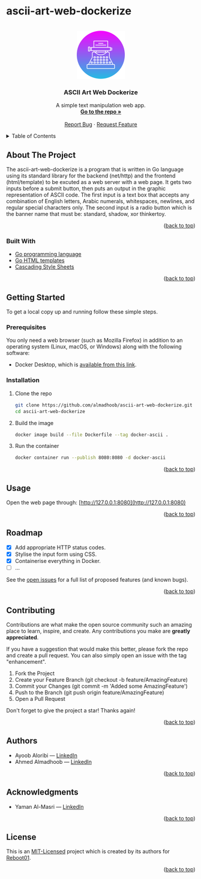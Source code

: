 # ascii-art-web-dockerize



<!-- PROJECT LOGO -->
<br />
<div align="center">
  <a href="https://github.com/almadhoob/ascii-art-web-dockerize">
    <img src="static/logo.png" alt="Logo" width="128" height="128">
  </a>

<h3 align="center">ASCII Art Web Dockerize</h3>

  <p align="center">
    A simple text manipulation web app.
    <br />
    <a href="https://github.com/almadhoob/ascii-art-web-dockerize"><strong>Go to the repo »</strong></a>
    <br />
    <br />
    <a href="https://github.com/almadhoob/ascii-art-web-dockerize/issues/new?labels=bug&template=bug-report---.md">Report Bug</a>
    ·
    <a href="https://github.com/almadhoob/ascii-art-web-dockerize/issues/new?labels=enhancement&template=feature-request---.md">Request Feature</a>
  </p>
</div>



<!-- TABLE OF CONTENTS -->
<details>
  <summary>Table of Contents</summary>
  <ol>
    <li>
      <a href="#about-the-project">About The Project</a>
      <ul>
        <li><a href="#built-with">Built With</a></li>
      </ul>
    </li>
    <li>
      <a href="#getting-started">Getting Started</a>
      <ul>
        <li><a href="#prerequisites">Prerequisites</a></li>
        <li><a href="#installation">Installation</a></li>
      </ul>
    </li>
    <li><a href="#usage">Usage</a></li>
    <li><a href="#roadmap">Roadmap</a></li>
    <li><a href="#contributing">Contributing</a></li>
    <li><a href="#authors">Authors</a></li>
    <li><a href="#acknowledgments">Acknowledgments</a></li>
    <li><a href="#license">License</a></li>
  </ol>
</details>



<!-- ABOUT THE PROJECT -->
## About The Project

<!-- <div align="center"><img src="images/screenshot.png" alt="Screenshot"></div> -->
<!-- <br /> -->

The ascii-art-web-dockerize is a program that is written in Go language using its standard library for the backend (net/http) and  the frontend (html/template) to be excuted as a web server with a web page. It gets two inputs before a submit button, then puts an output in the graphic representation of ASCII code. The first input is a text box that accepts any combination of English letters, Arabic numerals, whitespaces, newlines, and regular special characters only. The second input is a radio button which is the banner name that must be: standard, shadow, xor thinkertoy.

<p align="right">(<a href="#ascii-art-web-dockerize">back to top</a>)</p>



### Built With

* [Go programming language](https://go.dev/doc/)
* [Go HTML templates](https://pkg.go.dev/html/template/)
* [Cascading Style Sheets](https://developer.mozilla.org/en-US/docs/Web/CSS/)


<p align="right">(<a href="#ascii-art-web-dockerize">back to top</a>)</p>



<!-- GETTING STARTED -->
## Getting Started

To get a local copy up and running follow these simple steps.

### Prerequisites

You only need a web browser (such as Mozilla Firefox) in addition to an operating system (Linux, macOS, or Windows) along with the following software:
* Docker Desktop, which is [available from this link](https://docs.docker.com/desktop/).

### Installation

1. Clone the repo
    ```sh
    git clone https://github.com/almadhoob/ascii-art-web-dockerize.git
    cd ascii-art-web-dockerize
    ```

2. Build the image
    ```sh
    docker image build --file Dockerfile --tag docker-ascii .
    ```

3. Run the container
    ```sh
    docker container run --publish 8080:8080 -d docker-ascii
    ```

<p align="right">(<a href="#ascii-art-web-dockerize">back to top</a>)</p>



<!-- USAGE EXAMPLES -->
## Usage

Open the web page through: [http://127.0.0.1:8080](http://127.0.0.1:8080)

<p align="right">(<a href="#ascii-art-web-dockerize">back to top</a>)</p>



<!-- ROADMAP -->
## Roadmap

- [x] Add appropriate HTTP status codes.
- [x] Stylise the input form using CSS.
- [x] Containerise everything in Docker.
- [ ] ...

See the [open issues](https://github.com/almadhoob/ascii-art-web-dockerize/issues) for a full list of proposed features (and known bugs).

<p align="right">(<a href="#ascii-art-web-dockerize">back to top</a>)</p>



<!-- CONTRIBUTING -->
## Contributing

Contributions are what make the open source community such an amazing place to learn, inspire, and create. Any contributions you make are **greatly appreciated**.

If you have a suggestion that would make this better, please fork the repo and create a pull request. You can also simply open an issue with the tag "enhancement".

1. Fork the Project
2. Create your Feature Branch (git checkout -b feature/AmazingFeature)
3. Commit your Changes (git commit -m 'Added some AmazingFeature')
4. Push to the Branch (git push origin feature/AmazingFeature)
5. Open a Pull Request

Don't forget to give the project a star! Thanks again!

<p align="right">(<a href="#ascii-art-web-dockerize">back to top</a>)</p>

<!-- AUTHORS -->
## Authors

- Ayoob Aloribi — [LinkedIn](https://bh.linkedin.com/in/ayoob-aloribi/)
- Ahmed Almadhoob — [LinkedIn](https://bh.linkedin.com/in/almadhoob/)

<p align="right">(<a href="#ascii-art-web-dockerize">back to top</a>)</p>



<!-- ACKNOWLEDGMENTS -->
## Acknowledgments

* Yaman Al-Masri — [LinkedIn](https://bh.linkedin.com/in/yaman-al-masri-1b2108244/)

<p align="right">(<a href="#ascii-art-web-dockerize">back to top</a>)</p>



<!-- LICENSE -->
## License

This is an [MIT-Licensed](./LICENSE) project which is created by its authors for [Reboot01](https://reboot01.com/).

<p align="right">(<a href="#ascii-art-web-dockerize">back to top</a>)</p>



